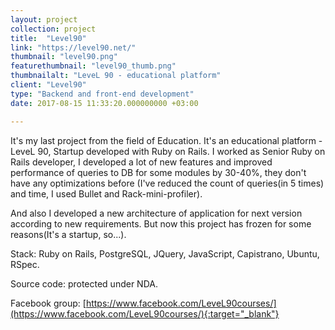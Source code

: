 ```yaml
---
layout: project
collection: project
title:  "Level90"
link: "https://level90.net/"
thumbnail: "level90.png"
featurethumbnail: "level90_thumb.png"
thumbnailalt: "LeveL 90 - educational platform"
client: "Level90"
type: "Backend and front-end development"
date: 2017-08-15 11:33:20.000000000 +03:00

---
```

It's my last project from the field of Education. It's an educational platform - LeveL 90, Startup developed with Ruby on Rails. 
I worked as Senior Ruby on Rails developer, I developed a lot of new features and improved performance of queries to DB for some modules by 30-40%, 
they don't have any optimizations before (I've reduced the count of queries(in 5 times) and time, I used Bullet and Rack-mini-profiler). 

And also I developed a new architecture of application for next version according to new requirements. 
But now this project has frozen for some reasons(It's a startup, so...).

Stack: Ruby on Rails, PostgreSQL, JQuery, JavaScript, Capistrano, Ubuntu, RSpec.

Source code: protected under NDA.

Facebook group: [https://www.facebook.com/LeveL90courses/](https://www.facebook.com/LeveL90courses/){:target="_blank"}
